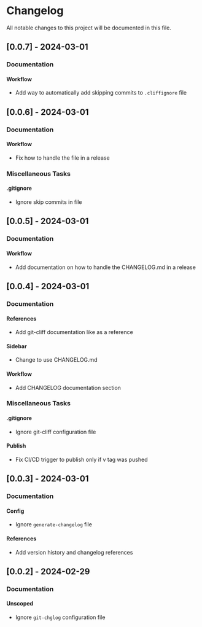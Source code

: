 # Changelog

All notable changes to this project will be documented in this file.

## [0.0.7] - 2024-03-01

### Documentation

#### Workflow

- Add way to automatically add skipping commits to `.cliffignore` file

## [0.0.6] - 2024-03-01

### Documentation

#### Workflow

- Fix how to handle the  file in a release

### Miscellaneous Tasks

#### .gitignore

- Ignore skip commits in  file

## [0.0.5] - 2024-03-01

### Documentation

#### Workflow

- Add documentation on how to handle the CHANGELOG.md in a release

## [0.0.4] - 2024-03-01

### Documentation

#### References

- Add git-cliff documentation like as a reference

#### Sidebar

- Change to use CHANGELOG.md

#### Workflow

- Add CHANGELOG documentation section

### Miscellaneous Tasks

#### .gitignore

- Ignore git-cliff configuration file

#### Publish

- Fix CI/CD trigger to publish only if v tag was pushed

## [0.0.3] - 2024-03-01

### Documentation

#### Config

- Ignore `generate-changelog` file

#### References

- Add version history and changelog references

## [0.0.2] - 2024-02-29

### Documentation

#### Unscoped

- Ignore `git-chglog` configuration file

<!-- generated by git-cliff -->
